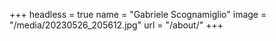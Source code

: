 +++
headless = true
name = "Gabriele Scognamiglio"
image = "/media/20230526_205612.jpg"
url = "/about/"
+++
